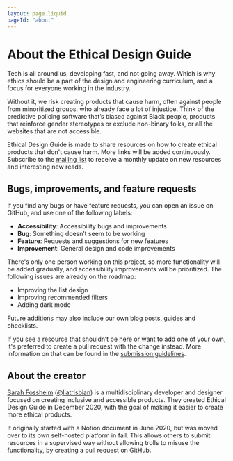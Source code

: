 ```yaml
---
layout: page.liquid
pageId: "about"
---
```


# About the Ethical Design Guide

Tech is all around us, developing fast, and not going away. Which is why ethics should be a part of the design and engineering curriculum, and a focus for everyone working in the industry.

Without it, we risk creating products that cause harm, often against people from minoritized groups, who already face a lot of injustice. Think of the predictive policing software that’s biased against Black people, products that reinforce gender stereotypes or exclude non-binary folks, or all the websites that are not accessible.

Ethical Design Guide is made to share resources on how to create ethical products that don't cause harm. More links will be added continuously. Subscribe to the [mailing list](https://www.getrevue.co/profile/ethicaldesignguide) to receive a monthly update on new resources and interesting new reads.

## Bugs, improvements, and feature requests

If you find any bugs or have feature requests, you can open an issue on GitHub, and use one of the following labels:

- **Accessibility**: Accessibility bugs and improvements
- **Bug**: Something doesn’t seem to be working
- **Feature**: Requests and suggestions for new features
- **Improvement**: General design and code improvements

There's only one person working on this project, so more functionality will be added gradually, and accessibility improvements will be prioritized. The following issues are already on the roadmap:

- Improving the list design
- Improving recommended filters
- Adding dark mode

Future additions may also include our own blog posts, guides and checklists.

If you see a resource that shouldn’t be here or want to add one of your own, it's preferred to create a pull request with the change instead. More information on that can be found in the [submission guidelines](/submit).

## About the creator

[Sarah Fossheim](https://fossheim.io/) ([@liatrisbian](https://twitter.com/liatrisbian)) is a multidisciplinary developer and designer focused on creating inclusive and accessible products. They created Ethical Design Guide in December 2020, with the goal of making it easier to create more ethical products.

It originally started with a Notion document in June 2020, but was moved over to its own self-hosted platform in fall. This allows others to submit resources in a supervised way without allowing trolls to misuse the functionality, by creating a pull request on GitHub.